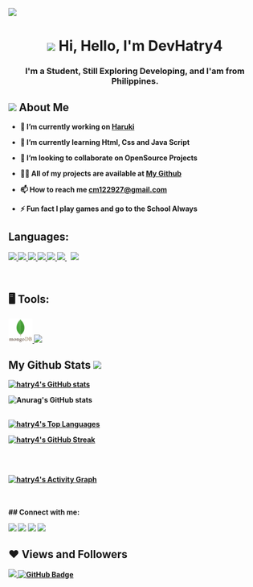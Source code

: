 <a href="#"><img width="auto" height="auto" src="https://cdn.discordapp.com/attachments/854889235088670741/889363286036979712/34aba28b689311419b03093965eb73a0.gif" height="auto"/></a>

<h1 align="center"><img src="https://raw.githubusercontent.com/MartinHeinz/MartinHeinz/master/wave.gif" width="40px"> Hi, Hello, I'm DevHatry4</h1>
<h3 align="center"><b>I'm a Student, Still Exploring Developing, and I'am from Philippines.</h3>






## <img src="https://media0.giphy.com/media/8YQiA97lXP41kZJRxQ/giphy.gif?cid=6c09b952nnxcgfxb8yp66cu9lx6pw6szb83f6kn1ocv145wt&rid=giphy.gif&ct=s" width="40px"> About Me

- 🔧 I’m currently working on **[Haruki](https://github.com/@Charles)**

- 🌱 I’m currently learning **Html, Css and Java Script**

- 👯 I’m looking to collaborate on **OpenSource Projects**

- 👨‍💻 All of my projects are available at **[My Github](https://github.com/hatry4)**

- 📫 How to reach me **cm122927@gmail.com**

- ⚡ Fun fact **I play games and go to the School Always**

##  <b>Languages:

<p align="left"> 
    <a href="https://www.java.com" target="_blank"> <img src="https://img.icons8.com/color/48/000000/java-coffee-cup-logo.png"/> </a>
    <a href="https://developer.mozilla.org/en-US/docs/Web/JavaScript" target="_blank"> <img src="https://img.icons8.com/color/48/000000/javascript.png"/> </a> 
    <a href="https://www.w3.org/html/" target="_blank"> <img src="https://img.icons8.com/color/48/000000/html-5.png"/> </a> 
    <a href="https://www.w3schools.com/css/" target="_blank"> <img src="https://img.icons8.com/color/48/000000/css3.png"/> </a>  
    <a href="https://www.python.org" target="_blank"> <img src="https://img.icons8.com/color/48/000000/python.png"/> </a> 
    <a style="padding-right:8px;" href="https://nodejs.org" target="_blank"> <img src="https://img.icons8.com/color/48/000000/nodejs.png"/> </a> 
    <a style="padding-right:8px;" href="https://www.mysql.com/" target="_blank"> <img src="https://img.icons8.com/fluent/50/000000/mysql-logo.png"/> </a> 
</p>
<br/>

## 🖥️ <b>Tools:
<p align="left">
<a href="https://www.mongodb.com/" target="_blank"> <img src="https://raw.githubusercontent.com/devicons/devicon/master/icons/mongodb/mongodb-original-wordmark.svg" alt="mongodb" width="48" height="48"/> </a><a href="https://getbootstrap.com" target="_blank"> <img src="https://img.icons8.com/color/48/000000/bootstrap.png"/> </a>

<br/>

## <b>My Github Stats <img src="https://cdn.discordapp.com/attachments/854889235088670741/889058127360692235/stats.png" width="30px">

[![hatry4's GitHub stats](https://github-readme-stats.vercel.app/api?username=hatry4&show_icons=true&border_radius=50&title_color=42DE8D&icon_color=42DE8D&border_color=202020&theme=dark)](https://github.com/hatry4/github-readme-stats)

![Anurag's GitHub stats](https://github-readme-stats.vercel.app/api?username=anuraghazra&show_icons=true&theme=radical)

  <br/>
  <a href="https://github.com/hatry4/github-readme-stats"><img alt="hatry4's Top Languages" src="https://github-readme-stats.vercel.app/api/top-langs/?username=hatry4&langs_count=8&count_private=true&layout=compact&theme=react&hide_border=true&bg_color=0D1117" /></a>
  <br/>
  <b>

[![hatry4's GitHub Streak](https://github-readme-streak-stats.herokuapp.com?user=hatry4&hide_border=true&border_radius=50)](https://git.io/streak-stats)

<br/>
<br/>

<a href="https://github.com/hatry4/github-readme-activity-graph"><img alt="hatry4's Activity Graph" src="https://activity-graph.herokuapp.com/graph?username=hatry4&bg_color=0D1117&color=5BCDEC&line=5BCDEC&point=FFFFFF&hide_border=true" /></a>

<br/>
<br/>
## Connect with me:
<p align="left">

<a href = "https://www.linkedin.com/in/subham-raoniar/"><img src="https://img.icons8.com/fluent/48/000000/linkedin.png"/></a>
<a href = "https://twitter.com/subhamraoniar"><img src="https://img.icons8.com/fluent/48/000000/twitter.png"/></a>
<a href = "https://www.instagram.com/subhamraoniar/"><img src="https://img.icons8.com/fluent/48/000000/instagram-new.png"/></a>
<a href = "https://www.youtube.com/channel/UC-NXT1lYAOPa3lrgWXqvuHA"><img src="https://img.icons8.com/color/48/000000/youtube-play.png"/></a>

</p>

## ❤ Views and Followers
<a href="https://github.com/Meghna-DAS/github-profile-views-counter">
    <img src="https://komarev.com/ghpvc/?username=hatry4">
</a>
<a href="https://github.com/hatry4?tab=followers"><img src="https://img.shields.io/github/followers/hatry4?label=Followers&style=social" alt="GitHub Badge"></a>
